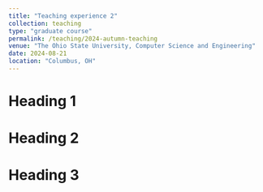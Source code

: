```yaml
---
title: "Teaching experience 2"
collection: teaching
type: "graduate course"
permalink: /teaching/2024-autumn-teaching
venue: "The Ohio State University, Computer Science and Engineering"
date: 2024-08-21
location: "Columbus, OH"
---
```


Heading 1
======

Heading 2
======

Heading 3
======